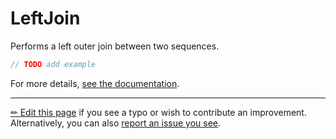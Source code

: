 # LeftJoin

Performs a left outer join between two sequences.

```c# --destination-file ../code/Program.cs --region statements --project ../code/TryMoreLinq.csproj
// TODO add example
```

For more details, [see the documentation][doc].

---

[&#x270F; Edit this page][edit] if you see a typo or wish to contribute an
improvement. Alternatively, you can also [report an issue you see][issue].


[edit]: https://github.com/morelinq/try/edit/master/left-join.md
[issue]: https://github.com/morelinq/try/issues/new?title=LeftJoin
[doc]: https://morelinq.github.io/3.1/ref/api/html/Overload_MoreLinq_MoreEnumerable_LeftJoin.htm
